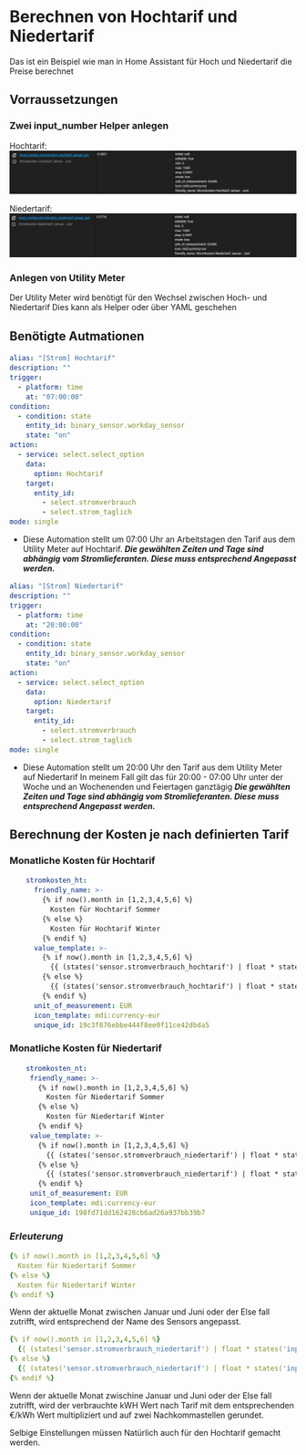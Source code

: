 # Berechnen von Hochtarif und Niedertarif
Das ist ein Beispiel wie man in Home Assistant für Hoch und Niedertarif die Preise berechnet

## Vorraussetzungen

### Zwei input_number Helper anlegen

Hochtarif:
![This is an image](/Bilder/Euro%20pro%20kWh%20Hoch.png)

Niedertarif:
![This is an image](/Bilder/Euro%20pro%20kWh%20nieder.png)

### Anlegen von Utility Meter

Der Utility Meter wird benötigt für den Wechsel zwischen Hoch- und Niedertarif
Dies kann als Helper oder über YAML geschehen

## Benötigte Autmationen

```yaml
alias: "[Strom] Hochtarif"
description: ""
trigger:
  - platform: time
    at: "07:00:00"
condition:
  - condition: state
    entity_id: binary_sensor.workday_sensor
    state: "on"
action:
  - service: select.select_option
    data:
      option: Hochtarif
    target:
      entity_id:
        - select.stromverbrauch
        - select.strom_taglich
mode: single
```
- Diese Automation stellt um 07:00 Uhr an Arbeitstagen den Tarif aus dem Utility Meter auf Hochtarif. 
  ***Die gewählten Zeiten und Tage sind abhängig vom Stromlieferanten. Diese muss entsprechend Angepasst werden.***

```yaml
alias: "[Strom] Niedertarif"
description: ""
trigger:
  - platform: time
    at: "20:00:00"
condition:
  - condition: state
    entity_id: binary_sensor.workday_sensor
    state: "on"
action:
  - service: select.select_option
    data:
      option: Niedertarif
    target:
      entity_id:
        - select.stromverbrauch
        - select.strom_taglich
mode: single
```
- Diese Automation stellt um 20:00 Uhr den Tarif aus dem Utility Meter auf Niedertarif
  In meinem Fall gilt das für 20:00 - 07:00 Uhr unter der Woche und an Wochenenden und Feiertagen ganztägig
  ***Die gewählten Zeiten und Tage sind abhängig vom Stromlieferanten. Diese muss entsprechend Angepasst werden.***
  
## Berechnung der Kosten je nach definierten Tarif

### Monatliche Kosten für Hochtarif
```yaml
    stromkosten_ht:
      friendly_name: >-
        {% if now().month in [1,2,3,4,5,6] %}
          Kosten für Hochtarif Sommer
        {% else %}
          Kosten für Hochtarif Winter
        {% endif %}
      value_template: >-
        {% if now().month in [1,2,3,4,5,6] %}
          {{ (states('sensor.stromverbrauch_hochtarif') | float * states('input_number.stromkosten_hochtarif_januar_juni') | float ) | round(2)}}
        {% else %}
          {{ (states('sensor.stromverbrauch_hochtarif') | float * states('input_number.stromkosten_hochtarif_juli_dezember') | float ) | round(2)}}
        {% endif %}
      unit_of_measurement: EUR
      icon_template: mdi:currency-eur
      unique_id: 19c3f876ebbe444f8ee0f11ce42dbda5
 ```
 ### Monatliche Kosten für Niedertarif
 ```yaml
     stromkosten_nt:
      friendly_name: >-
        {% if now().month in [1,2,3,4,5,6] %}
          Kosten für Niedertarif Sommer
        {% else %}
          Kosten für Niedertarif Winter
        {% endif %}
      value_template: >-
        {% if now().month in [1,2,3,4,5,6] %}
          {{ (states('sensor.stromverbrauch_niedertarif') | float * states('input_number.stromkosten_niedertarif_januar_juni') | float ) | round(2) }}
        {% else %}
          {{ (states('sensor.stromverbrauch_niedertarif') | float * states('input_number.stromkosten_niedertarif_juli_dezember') | float ) | round(2) }}
        {% endif %}
      unit_of_measurement: EUR
      icon_template: mdi:currency-eur
      unique_id: 198fd71dd162428cb6ad26a937bb39b7
```

  ### *Erleuterung*
  ```yaml
  {% if now().month in [1,2,3,4,5,6] %}
    Kosten für Niedertarif Sommer
  {% else %}
    Kosten für Niedertarif Winter
  {% endif %}
  ```
  Wenn der aktuelle Monat zwischen Januar und Juni oder der Else fall zutrifft, wird entsprechend der Name des Sensors angepasst.
  
  ```yaml
  {% if now().month in [1,2,3,4,5,6] %}
    {{ (states('sensor.stromverbrauch_niedertarif') | float * states('input_number.stromkosten_niedertarif_januar_juni') | float ) | round(2) }}
  {% else %}
    {{ (states('sensor.stromverbrauch_niedertarif') | float * states('input_number.stromkosten_niedertarif_juli_dezember') | float ) | round(2) }}
  {% endif %}
  ```
  Wenn der aktuelle Monat zwischine Januar und Juni oder der Else fall zutrifft, wird der verbrauchte kWH Wert nach Tarif mit dem entsprechenden €/kWh Wert multipliziert und auf zwei Nachkommastellen gerundet.
  
  Selbige Einstellungen müssen Natürlich auch für den Hochtarif gemacht werden.
  
